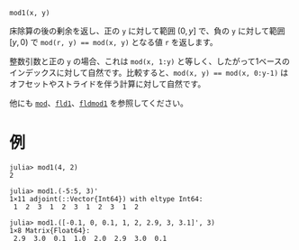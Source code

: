 ```
mod1(x, y)
```

床除算の後の剰余を返し、正の `y` に対して範囲 $(0, y]$ で、負の `y` に対して範囲 $[y,0)$ で `mod(r, y) == mod(x, y)` となる値 `r` を返します。

整数引数と正の `y` の場合、これは `mod(x, 1:y)` と等しく、したがって1ベースのインデックスに対して自然です。比較すると、`mod(x, y) == mod(x, 0:y-1)` はオフセットやストライドを伴う計算に対して自然です。

他にも [`mod`](@ref)、[`fld1`](@ref)、[`fldmod1`](@ref) を参照してください。

# 例

```jldoctest
julia> mod1(4, 2)
2

julia> mod1.(-5:5, 3)'
1×11 adjoint(::Vector{Int64}) with eltype Int64:
 1  2  3  1  2  3  1  2  3  1  2

julia> mod1.([-0.1, 0, 0.1, 1, 2, 2.9, 3, 3.1]', 3)
1×8 Matrix{Float64}:
 2.9  3.0  0.1  1.0  2.0  2.9  3.0  0.1
```

